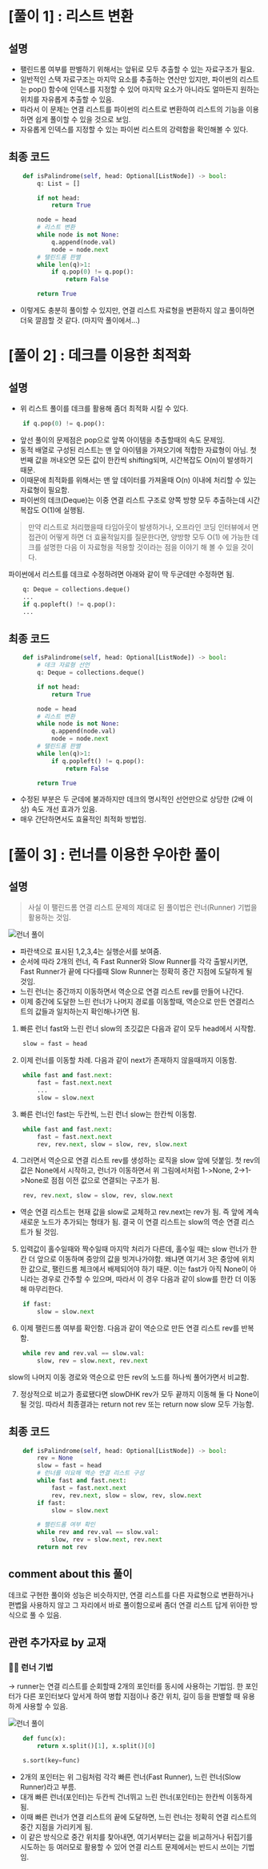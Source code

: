 # [풀이 1] : 리스트 변환

## 설명

-   팰린드롬 여부를 판별하기 위해서는 앞뒤로 모두 추출할 수 있는 자료구조가 필요.
-   일반적인 스택 자료구조는 마지막 요소를 추출하는 연산만 있지만, 파이썬의 리스트는 pop() 함수에 인덱스를 지정할 수 있어 마지막 요소가 아니라도 얼마든지 원하는 위치를 자유롭게 추출할 수 있음.
-   따라서 이 문제는 연결 리스트를 파이썬의 리스트로 변환하여 리스트의 기능을 이용하면 쉽게 풀이할 수 있을 것으로 보임.
-   자유롭게 인덱스를 지정할 수 있는 파이썬 리스트의 강력함을 확인해볼 수 있다.

## 최종 코드

```python
    def isPalindrome(self, head: Optional[ListNode]) -> bool:
        q: List = []

        if not head:
            return True

        node = head
        # 리스트 변환
        while node is not None:
            q.append(node.val)
            node = node.next
        # 탤린드롬 판별
        while len(q)>1:
            if q.pop(0) != q.pop():
                return False

        return True
```

-   이렇게도 충분히 풀이할 수 있지만, 연결 리스트 자료형을 변환하지 않고 풀이하면 더욱 깔끔할 것 같다. (마지막 풀이에서...)

# [풀이 2] : 데크를 이용한 최적화

## 설명

-   위 리스트 풀이를 데크를 활용해 좀더 최적화 시킬 수 있다.

```python
    if q.pop(0) != q.pop():
```

-   앞선 풀이의 문제점은 pop으로 앞쪽 아이템을 추출할때의 속도 문제임.
-   동적 배열로 구성된 리스트는 맨 앞 아이템을 가져오기에 적합한 자료형이 아님. 첫번째 값을 꺼내오면 모든 값이 한칸씩 shifting되며, 시간복잡도 O(n)이 발생하기 때문.
-   이때문에 최적화를 위해서는 맨 앞 데이터를 가져올때 O(n) 이내에 처리할 수 있는 자료형이 필요함.
-   파이썬의 데크(Deque)는 이중 연결 리스트 구조로 양쪽 방향 모두 추출하는데 시간 복잡도 O(1)에 실행됨.

> 만약 리스트로 처리했을때 타임아웃이 발생하거나, 오프라인 코딩 인터뷰에서 면접관이 어떻게 하면 더 효율적일지를 질문한다면, 양방향 모두 O(1)
> 에 가능한 데크를 설명한 다음 이 자료형을 적용할 것이라는 점을 이야기 해 볼 수 있을 것이다.

파이썬에서 리스트를 데크로 수정하려면 아래와 같이 딱 두군데만 수정하면 됨.

```python
    q: Deque = collections.deque()
    ...
    if q.popleft() != q.pop():
    ...
```

## 최종 코드

```python
    def isPalindrome(self, head: Optional[ListNode]) -> bool:
        # 데크 자료형 선언
        q: Deque = collections.deque()

        if not head:
            return True

        node = head
        # 리스트 변환
        while node is not None:
            q.append(node.val)
            node = node.next
        # 탤린드롬 판별
        while len(q)>1:
            if q.popleft() != q.pop():
                return False

        return True
```

-   수정된 부분은 두 군데에 불과하지만 데크의 명시적인 선언만으로 상당한 (2배 이상) 속도 개선 효과가 있음.
-   매우 간단하면서도 효율적인 최적화 방법임.

# [풀이 3] : 런너를 이용한 우아한 풀이

## 설명

> 사실 이 팰린드롬 연결 리스트 문제의 제대로 된 풀이법은 런너(Runner) 기법을 활용하는 것임.

![런너 풀이](image.png)

-   파란색으로 표시된 1,2,3,4는 실행순서를 보여줌.
-   순서에 따라 2개의 런너, 즉 Fast Runner와 Slow Runner를 각각 출발시키면, Fast Runner가 끝에 다다를때 Slow Runner는 정확히 중간 지점에 도달하게 될 것임.
-   느린 런너는 중간까지 이동하면서 역순으로 연결 리스트 rev를 만들어 나간다.
-   이제 중간에 도달한 느린 런너가 나머지 경로를 이동할때, 역순으로 만든 연결리스트의 값들과 일치하는지 확인해나가면 됨.

1. 빠른 런너 fast와 느린 런너 slow의 초깃값은 다음과 같이 모두 head에서 시작함.

```python
    slow = fast = head
```

2. 이제 런너를 이동할 차례. 다음과 같이 next가 존재하지 않을때까지 이동함.

```python
    while fast and fast.next:
        fast = fast.next.next
        ...
        slow = slow.next
```

3. 빠른 런너인 fast는 두칸씩, 느린 런너 slow는 한칸씩 이동함.

```python
    while fast and fast.next:
        fast = fast.next.next
        rev, rev.next, slow = slow, rev, slow.next
```

4. 그러면서 역순으로 연결 리스트 rev를 생성하는 로직을 slow 앞에 덧붙임.
   첫 rev의 값은 None에서 시작하고, 런너가 이동하면서 위 그림에서처럼 1->None, 2->1->None로 점점 이전 값으로 연결되는 구조가 됨.

```python
    rev, rev.next, slow = slow, rev, slow.next
```

-   역순 연결 리스트는 현재 값을 slow로 교체하고 rev.next는 rev가 됨. 즉 앞에 계속 새로운 노드가 추가되는 형태가 됨. 결국 이 연결 리스트는 slow의 역순 연결 리스트가 될 것임.

5. 입력값이 홀수일때와 짝수일때 마지막 처리가 다른데, 홀수일 때는 slow 런너가 한칸 더 앞으로 이동하며 중앙의 값을 빗겨나가야함. 왜냐면 여기서 3은 중앙에 위치한 값으로, 팰린드롬 체크에서 배제되어야 하기 때문. 이는 fast가 아직 None이 아니라는 경우로 간주할 수 있으며, 따라서 이 경우 다음과 같이 slow를 한칸 더 이동해 마무리한다.

```python
    if fast:
        slow = slow.next
```

6. 이제 팰린드롬 여부를 확인함. 다음과 같이 역순으로 만든 연결 리스트 rev를 반복함.

```python
    while rev and rev.val == slow.val:
        slow, rev = slow.next, rev.next
```

slow의 나머지 이동 경로와 역순으로 만든 rev의 노드를 하나씩 풀어가면서 비교함.

7. 정상적으로 비교가 종료됐다면 slowDHK rev가 모두 끝까지 이동해 둘 다 None이 될 것임.
   따라서 최종결과는 return not rev 또는 return now slow 모두 가능함.

## 최종 코드

```python
    def isPalindrome(self, head: Optional[ListNode]) -> bool:
        rev = None
        slow = fast = head
        # 런너를 이요해 역순 연결 리스트 구성
        while fast and fast.next:
            fast = fast.next.next
            rev, rev.next, slow = slow, rev, slow.next
        if fast:
            slow = slow.next

        # 팰린드롬 여부 확인
        while rev and rev.val == slow.val:
            slow, rev = slow.next, rev.next
        return not rev
```

## comment about this 풀이

데크로 구현한 풀이와 성능은 비슷하지만, 연결 리스트를 다른 자료형으로 변환하거나 편볍읋 사용하지 않고 그 자리에서 바로 풀이함으로써 좀더 연결 리스트 답게 위아한 방식으로 풀 수 있음.

## 관련 추가자료 by 교재

### 🧚‍♀️ 런너 기법

-> runner는 연결 리스트를 순회할때 2개의 포인터를 동시에 사용하는 기법임. 한 포인터가 다른 포인터보다 앞서게 하여 병합 지점이나 중간 위치, 길이 등을 판별할 때 유용하게 사용할 수 있음.

![런너 풀이](image.png)

```python
    def func(x):
        return x.split()[1], x.split()[0]

    s.sort(key=func)
```

-   2개의 포인터는 위 그림처럼 각각 빠른 런너(Fast Runner), 느린 런너(Slow Runner)라고 부름.
-   대개 빠른 런너(포인터)는 두칸씩 건너뛰고 느린 런너(포인터)는 한칸씩 이동하게 됨.
-   이때 빠른 런너가 연결 리스트의 끝에 도달하면, 느린 런너는 정확히 연결 리스트의 중간 지점을 가리키게 됨.
-   이 같은 방식으로 중간 위치를 찾아내면, 여기서부터는 값을 비교하거나 뒤집기를 시도하는 등 여러모로 활용할 수 있어 연결 리스트 문제에서는 반드시 쓰이는 기법임.
